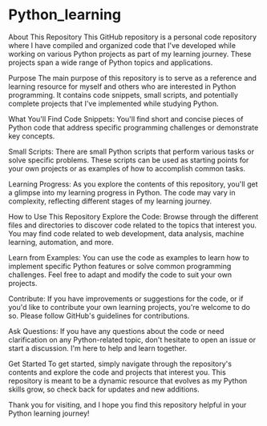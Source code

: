 # Python_learning
About This Repository
This GitHub repository is a personal code repository where I have compiled and organized code that I've developed while working on various Python projects as part of my learning journey. These projects span a wide range of Python topics and applications.

Purpose
The main purpose of this repository is to serve as a reference and learning resource for myself and others who are interested in Python programming. It contains code snippets, small scripts, and potentially complete projects that I've implemented while studying Python.

What You'll Find
Code Snippets: You'll find short and concise pieces of Python code that address specific programming challenges or demonstrate key concepts.

Small Scripts: There are small Python scripts that perform various tasks or solve specific problems. These scripts can be used as starting points for your own projects or as examples of how to accomplish common tasks.

Learning Progress: As you explore the contents of this repository, you'll get a glimpse into my learning progress in Python. The code may vary in complexity, reflecting different stages of my learning journey.

How to Use This Repository
Explore the Code: Browse through the different files and directories to discover code related to the topics that interest you. You may find code related to web development, data analysis, machine learning, automation, and more.

Learn from Examples: You can use the code as examples to learn how to implement specific Python features or solve common programming challenges. Feel free to adapt and modify the code to suit your own projects.

Contribute: If you have improvements or suggestions for the code, or if you'd like to contribute your own learning projects, you're welcome to do so. Please follow GitHub's guidelines for contributions.

Ask Questions: If you have any questions about the code or need clarification on any Python-related topic, don't hesitate to open an issue or start a discussion. I'm here to help and learn together.

Get Started
To get started, simply navigate through the repository's contents and explore the code and projects that interest you. This repository is meant to be a dynamic resource that evolves as my Python skills grow, so check back for updates and new additions.

Thank you for visiting, and I hope you find this repository helpful in your Python learning journey!
